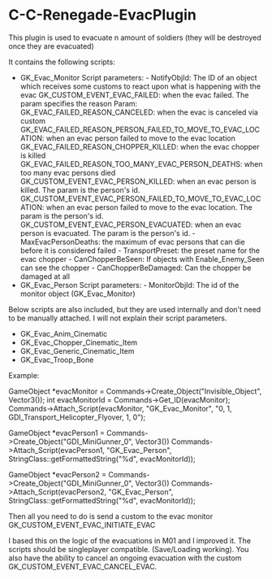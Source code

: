 # C-C-Renegade-EvacPlugin

This plugin is used to evacuate n amount of soldiers (they will be destroyed once they are evacuated)

It contains the following scripts:
- GK_Evac_Monitor
    Script parameters:
      - NotifyObjId: The ID of an object which receives some customs to react upon what is happening with the evac
          GK_CUSTOM_EVENT_EVAC_FAILED: when the evac failed. The param specifies the reason 
            Param:
              GK_EVAC_FAILED_REASON_CANCELED: when the evac is canceled via custom
              GK_EVAC_FAILED_REASON_PERSON_FAILED_TO_MOVE_TO_EVAC_LOCATION: when an evac person failed to move to the evac location                     GK_EVAC_FAILED_REASON_CHOPPER_KILLED: when the evac chopper is killed
              GK_EVAC_FAILED_REASON_TOO_MANY_EVAC_PERSON_DEATHS: when too many evac persons died
          GK_CUSTOM_EVENT_EVAC_PERSON_KILLED: when an evac person is killed. The param is the person's id.
          GK_CUSTOM_EVENT_EVAC_PERSON_FAILED_TO_MOVE_TO_EVAC_LOCATION: when an evac person failed to move to the evac location. The param                                                                        is the person's id.
          GK_CUSTOM_EVENT_EVAC_PERSON_EVACUATED: when an evac person is evacuated. The param is the person's id.
      - MaxEvacPersonDeaths: the maximum of evac persons that can die before it is considered failed
      - TransportPreset: the preset name for the evac chopper
      - CanChopperBeSeen: If objects with Enable_Enemy_Seen can see the chopper
      - CanChopperBeDamaged: Can the chopper be damaged at all
- GK_Evac_Person
    Script parameters:
      - MonitorObjId: The id of the monitor object (GK_Evac_Monitor)
      
Below scripts are also included, but they are used internally and don't need to be manually attached. I will not explain their script parameters.
  - GK_Evac_Anim_Cinematic
  - GK_Evac_Chopper_Cinematic_Item
  - GK_Evac_Generic_Cinematic_Item
  - GK_Evac_Troop_Bone

Example:

GameObject *evacMonitor = Commands->Create_Object("Invisible_Object", Vector3());
int evacMonitorId = Commands->Get_ID(evacMonitor);
Commands->Attach_Script(evacMonitor, "GK_Evac_Monitor", "0, 1, GDI_Transport_Helicopter_Flyover, 1, 0");

GameObject *evacPerson1 = Commands->Create_Object("GDI_MiniGunner_0", Vector3())
Commands->Attach_Script(evacPerson1, "GK_Evac_Person", StringClass::getFormattedString("%d", evacMonitorId));

GameObject *evacPerson2 = Commands->Create_Object("GDI_MiniGunner_0", Vector3())
Commands->Attach_Script(evacPerson2, "GK_Evac_Person", StringClass::getFormattedString("%d", evacMonitorId));

Then all you need to do is send a custom to the evac monitor GK_CUSTOM_EVENT_EVAC_INITIATE_EVAC

I based this on the logic of the evacuations in M01 and I improved it. The scripts should be singleplayer compatible. (Save/Loading working). You also have the ability to cancel an ongoing evacuation with the custom GK_CUSTOM_EVENT_EVAC_CANCEL_EVAC. 
